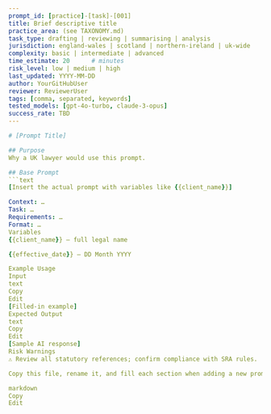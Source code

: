 ```yaml
---
prompt_id: [practice]-[task]-[001]
title: Brief descriptive title
practice_area: (see TAXONOMY.md)
task_type: drafting | reviewing | summarising | analysis
jurisdiction: england-wales | scotland | northern-ireland | uk-wide
complexity: basic | intermediate | advanced
time_estimate: 20      # minutes
risk_level: low | medium | high
last_updated: YYYY-MM-DD
author: YourGitHubUser
reviewer: ReviewerUser
tags: [comma, separated, keywords]
tested_models: [gpt-4o-turbo, claude-3-opus]
success_rate: TBD
---

# [Prompt Title]

## Purpose  
Why a UK lawyer would use this prompt.

## Base Prompt  
```text
[Insert the actual prompt with variables like {{client_name}}]

Context: …
Task: …
Requirements: …
Format: …
Variables
{{client_name}} – full legal name

{{effective_date}} – DD Month YYYY

Example Usage
Input
text
Copy
Edit
[Filled-in example]
Expected Output
text
Copy
Edit
[Sample AI response]
Risk Warnings
⚠️ Review all statutory references; confirm compliance with SRA rules.

Copy this file, rename it, and fill each section when adding a new prompt.

markdown
Copy
Edit


